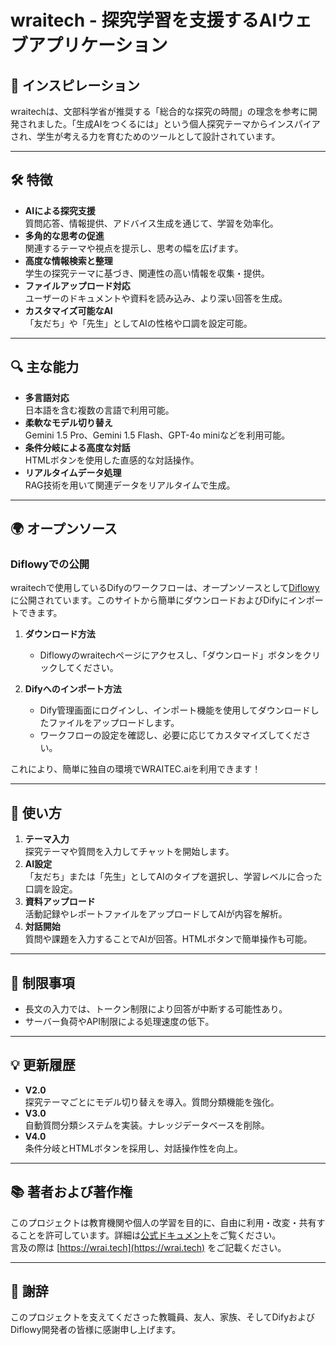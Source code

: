 # wraitech - 探究学習を支援するAIウェブアプリケーション

## 🌟 インスピレーション  
wraitechは、文部科学省が推奨する「総合的な探究の時間」の理念を参考に開発されました。「生成AIをつくるには」という個人探究テーマからインスパイアされ、学生が考える力を育むためのツールとして設計されています。

---

## 🛠 特徴

- **AIによる探究支援**  
  質問応答、情報提供、アドバイス生成を通じて、学習を効率化。  
- **多角的な思考の促進**  
  関連するテーマや視点を提示し、思考の幅を広げます。  
- **高度な情報検索と整理**  
  学生の探究テーマに基づき、関連性の高い情報を収集・提供。  
- **ファイルアップロード対応**  
  ユーザーのドキュメントや資料を読み込み、より深い回答を生成。  
- **カスタマイズ可能なAI**  
  「友だち」や「先生」としてAIの性格や口調を設定可能。

---

## 🔍 主な能力

- **多言語対応**  
  日本語を含む複数の言語で利用可能。  
- **柔軟なモデル切り替え**  
  Gemini 1.5 Pro、Gemini 1.5 Flash、GPT-4o miniなどを利用可能。  
- **条件分岐による高度な対話**  
  HTMLボタンを使用した直感的な対話操作。  
- **リアルタイムデータ処理**  
  RAG技術を用いて関連データをリアルタイムで生成。

---

## 🌍 オープンソース  

### Diflowyでの公開  
wraitechで使用しているDifyのワークフローは、オープンソースとして[Diflowy](https://diflowy.example.com)に公開されています。このサイトから簡単にダウンロードおよびDifyにインポートできます。

1. **ダウンロード方法**  
   - Diflowyのwraitechページにアクセスし、「ダウンロード」ボタンをクリックしてください。

2. **Difyへのインポート方法**  
   - Dify管理画面にログインし、インポート機能を使用してダウンロードしたファイルをアップロードします。  
   - ワークフローの設定を確認し、必要に応じてカスタマイズしてください。

これにより、簡単に独自の環境でWRAITEC.aiを利用できます！

---

## 🚀 使い方

1. **テーマ入力**  
   探究テーマや質問を入力してチャットを開始します。  
2. **AI設定**  
   「友だち」または「先生」としてAIのタイプを選択し、学習レベルに合った口調を設定。  
3. **資料アップロード**  
   活動記録やレポートファイルをアップロードしてAIが内容を解析。  
4. **対話開始**  
   質問や課題を入力することでAIが回答。HTMLボタンで簡単操作も可能。  

---

## 📖 制限事項

- 長文の入力では、トークン制限により回答が中断する可能性あり。  
- サーバー負荷やAPI制限による処理速度の低下。  

---

## 💡 更新履歴

- **V2.0**  
  探究テーマごとにモデル切り替えを導入。質問分類機能を強化。  
- **V3.0**  
  自動質問分類システムを実装。ナレッジデータベースを削除。  
- **V4.0**  
  条件分岐とHTMLボタンを採用し、対話操作性を向上。  

---

## 📚 著者および著作権

このプロジェクトは教育機関や個人の学習を目的に、自由に利用・改変・共有することを許可しています。詳細は[公式ドキュメント](https://docs.wrai.tech)をご覧ください。  
言及の際は [https://wrai.tech](https://wrai.tech) をご記載ください。

---

## 🙏 謝辞

このプロジェクトを支えてくださった教職員、友人、家族、そしてDifyおよびDiflowy開発者の皆様に感謝申し上げます。
